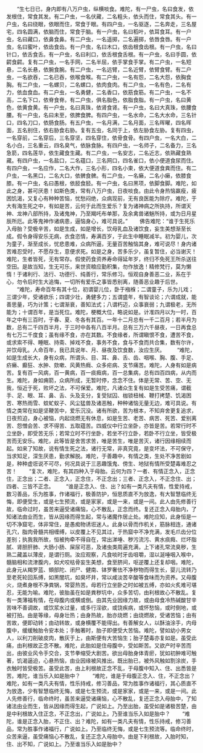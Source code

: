 <!-- { "loadSidebar": true } -->
　　“生七日已，身内即有八万户虫，纵横啖食。难陀，有一尸虫，名曰食发，依发根住，常食其发。有二户虫，一名伏藏，二名粗头，依头而住，常食其头。有一户虫，名曰绕眼，依眼而住，常食于眼。有四户虫，一名驱逐，二名奔走，三名屋宅，四名圆满，依脑而住，常食于脑。有一户虫，名曰稻叶，依耳食耳。有一户虫，名曰藏口，依鼻食鼻。有二户虫，一名遥掷，二名遍掷，依唇食唇。有一户虫，名曰蜜叶，依齿食齿。有一户虫，名曰木口，依齿根食齿根。有一户虫，名曰针口，依舌食舌。有一户虫，名曰利口，依舌根食舌根。有一户虫，名曰手圆，依齶食齶。复有二户虫，一名手网，二名半屈，依手掌食手掌。有二户虫，一名短悬，二名长悬，依腕食腕。有二户虫，一名远臂，二名近臂，依臂食臂。有二户虫，一名欲吞，二名已吞，依喉食喉。有二户虫，一名有怨，二名大怨，依胸食胸。有二户虫，一名螺贝，二名螺口，依肉食肉。有二户虫，一名有色，二名有力，依血食血。有二户虫，一名勇健，二名香口，依筋食筋。有二户虫，一名不高，二名下口，依脊食脊。有二户虫，俱名脂色，依脂食脂。有一户虫，名曰黄色，依黄食黄。有一户虫，名曰真珠，依肾食肾。有一户虫，名曰大真珠，依腰食腰。有一户虫，名曰未至，依脾食脾。有四户虫，一名水命，二名大水命，三名针口，四名刀口，依肠食肠。有五户虫，一名月满，二名月面，三名晖曜，四名晖面，五名别住，依右胁食右胁。复有五虫，名同于上，依左胁食左胁。复有四虫，一名穿前，二名穿后，三名穿坚，四名穿住，依骨食骨。有四户虫，一名大白，二名小白，三名重云，四名臭气，依脉食脉。有四户虫，一名师子，二名备力，三名急箭，四名莲华，依生藏食生藏。有二户虫，一名安志，二名近志，依熟藏食熟藏。有四户虫，一名盐口，二名蕴口，三名网口，四名雀口，依小便道食尿而住。有四户虫，一名应作，二名大作，三名小形，四名小束，依大便道食粪而住。有二户虫，一名黑口，二名大口，依髀食髀。有二户虫，一名癞，二名小癞，依膝食膝。有一户虫，名曰愚根，依胫食胫。有一户虫，名曰黑项，依脚食脚。难陀，如此之身，甚可厌患！如斯色类，常有八万户虫，日夜啖食。由此令身热恼羸瘦，疲困饥渴，又复心有种种苦恼，忧愁闷绝，众病现前，无有良医能为除疗。难陀，于大有海生死之中，有如是苦，云何于此而生爱乐？复为诸神病之所执持，所谓天神、龙神八部所持，及诸鬼神，乃至羯吒布单那，及余禽兽诸魅所持，或为日月星辰所厄。此等鬼神作诸病患，逼恼身心，难可具说。”
　　佛告难陀：“谁于生死乐入母胎？受极辛苦，如是生成，如是增长，饮母乳血及诸饮食，妄生美想渐至长成。假令身得安乐无病，衣食恣情，寿满百岁，于此生中睡眠减半。初为婴儿，次为童子，渐至成长，忧悲患难，众病所逼，无量百苦触恼其身，难可说尽！身内诸苦难忍受时，不愿存生，意便求死。如是之身，苦多乐少，虽复暂住，必当谢灭！难陀，生者皆死，无有常存。假使药食资养寿命得延年岁，终归不免死王所杀送往空田。是故当知，生无可乐，来世资粮应勤积集，勿作放逸！精修梵行，莫为懒惰！于诸利行、法行、功德行、纯善行，常乐修习。恒观自身善恶二业，系在于心，勿令后时生大追悔，一切所有爱乐之事皆悉别离，随善恶业趣于后世。
　　“难陀，寿命百年有其十位，初谓婴儿位，卧于襁褓；二谓童子，乐为儿戏；三谓少年，受诸欲乐；四谓少壮，勇健多力；五谓盛年，有智谈论；六谓成就，能善思量，巧为计策；七谓渐衰，善知法式；八谓朽迈，众事衰弱；九谓极老，无所能为；十谓百年，是当死位。难陀，梗概大位，略说如是。计准四月以为一时，百年之中有三百时，于春、夏、冬各有其百。一年十二月总有一千二百月；若半月为数，总有二千四百半月，于三时中各有八百半月。总有三万六千昼夜，一日再食总有七万二千度食；虽有缘不食，亦在其数。不食缘者，所谓瞋恨不食，遭苦不食，或求索不得、睡眠、持斋、掉戏不食，事务不食，食与不食而共合集，数有尔许，并饮母乳。人命百年，我已具说年、月、昼夜及饮食数，汝应生厌。
　　“难陀，如是生成长大，身有众病，所谓头、目、耳、鼻、舌、齿、咽喉、胸、腹、手足、疥癞、癫狂、水肿、欬嗽、风黄热癊、众多疟病、支节痛苦。难陀，人身有如是病苦。复有百一风病，百一黄病，百一痰癊病，百一总集病，总有四百四病，从内而生。难陀，身如痈箭，众病所成，无暂时停，念念不住。体是无常、苦、空、无我，恒近于死，败坏之法，不可保爱。难陀，凡诸众生复有如是生受苦痛，谓截手、足、眼、耳、鼻、舌、头及支分，复受狱囚、枷锁杻械、鞭打拷楚、饥渴困苦、寒热雨雪、蚊虻蚁子、风尘猛兽及诸恶触，种种诸恼无量无边，难可具说。有情之类常在如是坚鞕苦中，爱乐沉没。诸有所欲，苦为根本，不知弃舍更复追求，日夜煎迫，身心被恼，内起烧燃无有休息，如是生苦、老苦、病苦、死苦、爱别离苦、怨憎会苦、求不得苦、五取蕴苦。四威仪中行立坐卧，亦皆是苦。若常行时不立坐卧，即受苦无乐；若常立时不行坐卧，若坐不行立卧，若卧不行立坐，皆受极苦而无安乐。难陀，此等皆是舍苦求苦，唯是苦生，唯是苦灭，诸行因缘相续而起。如来了知故，说有情生死之法，诸行无常，非真究竟，是变坏法，不可保守，当求知足，深生厌患，勤求解脱。难陀，于善趣中，有情之类，生处不净苦剧如是，种种虚诳说不可尽，何况具说于三恶趣饿鬼、傍生、地狱有情所受楚毒难忍之苦！
　　“复次，难陀，有其四种入于母胎。云何为四？一者、有情正念入，正念住，正念出；二者、正念入，正念住，不正念出；三者、正念入，不正念住、出；四者、三皆不正念。
　　“谁是正念入、住、出？如有一类凡夫有情，性爱持戒，数习善品，乐为胜事，作诸福行，极善防护，恒思质直不为放逸，有大智慧临终无悔，即便受生，或是七生预流，或是家家，或是一来，或是一间。此人由先修善行故，临命过时，虽苦来逼受诸痛恼，心不散乱，正念而终。复还正念入母胎内，了知诸法由业而生，皆从因缘而得生起，常与诸魔作居止处。难陀应知，此身恒是一切不净窟宅，体非常住，是愚痴物诱诳迷人。此身以骨而作机关，筋脉相连，通诸孔穴，脂肉骨髓共相缠缚，以皮覆上不见其过，于热窟中不净充满，发毛爪齿分位差别；执我我所故，恒被拘牵不得自在，常出涕唾、秽污流污、黄水痰癊、烂坏脂腻、肾胆肝肺、大肠小肠、屎尿可恶，及诸虫类周遍充满，上下诸孔常流臭秽，生熟二藏盖以薄皮，是谓行厕。汝应观察，凡食啖时牙齿咀嚼，湿以涎唾咽入喉中，髓脑相和流津腹内，如犬咬枯骨妄生美想，食至脐间，呕逆覆上还复却咽。难陀，此身元从羯罗蓝、頞部陀、闭尸、健南、钵罗奢佉不净秽物而得生长，婴儿流转乃至老死轮回系缚，如黑闇坑，如臭坏井，常以咸淡苦辛酸等食味而为资养。又母腹火，烧煮身根不净粪锅，常婴热苦。母若行立坐卧之时如被五缚，亦如火炙难可堪忍，无能为喻。难陀，彼胎虽在如是粪秽坑中，众多苦切，由利根故心不散乱。复有一类薄福有情，在母腹内或横或倒。由其先业因缘力故，或由母食冷热碱酸甘辛苦味不善调故，或饮浆水过量，或多行淫欲，或饶疾病，或怀愁恼，或时倒地，或被打拍。由是等缘，母身壮热；由身热故，胎亦烧燃；由烧燃故，受诸苦恼；由有苦故，便即动转；由动转故，或身横覆不能得出。有善解女人，以酥油涂手，内母腹中，缓缓触胎令安本处；手触著时，胎子即便受大苦恼。难陀，譬如幼小男女人，以利刀削破皮肉，散灰于上，由斯便有大苦恼生；胎子楚毒亦复如是。虽受此痛，由利根故正念不散。难陀，此胎如是住母腹中，受如斯苦。又欲产时辛苦而出，由彼业风令手交合，支节拳缩受大剧苦。欲出母胎身体青瘀，犹如初肿难可触著，饥渴逼迫，心悬热恼，由业因缘被风推出。既出胎已，被外风触如割涂炭，手衣触时皆受极苦。虽受此苦，由上利根故正念不乱，于母腹中知入、住、出悉皆是苦。难陀，谁当乐入如是胎中？
　　“难陀，谁是于母腹正念入、住，不正念出？难陀，如有一类凡夫有情，性乐持戒，修习善品，常为胜事作诸福行，其心质直不为放逸，少有智慧临终无悔，或是七生预流，或是家家，或是一来，或是一间。此人先修善行，临命终时，虽苦来逼受诸痛恼，心不散乱，复还正念入母胎中，了知诸法由业而生，皆从因缘而得生起，广说如上。乃至出胎，虽受如是诸极苦楚，由是中利根故入住正念，不正念出，广说如上。乃至谁当乐入如是胎中？
　　“难陀，谁是正念入胎，不正住、出？难陀，如有一类凡夫有情，性乐持戒，修习善品，常为胜事作诸福行，广说如上。乃至临终无悔，或是七生预流等。临命终时，众苦来逼，虽受痛恼心不散乱，复还正念入母胎中。由是下利根故，入胎时知，住、出不知，广说如上。乃至谁当乐入如是胎中？
